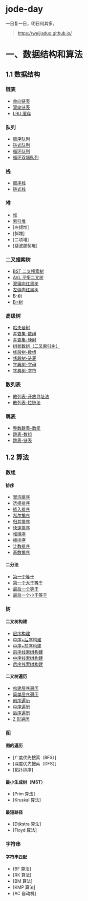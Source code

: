 # jode-day

一日复一日，明日何其多。

> https://weijiaduo.github.io/

# 一、数据结构和算法

## 1.1 数据结构

### 链表

- [单向链表](./algorithm/src/main/java/com/wjd/structure/list/SingleList.java)
- [双向链表](./algorithm/src/main/java/com/wjd/structure/list/DoubleList.java)
- [LRU 缓存](./algorithm/src/main/java/com/wjd/structure/list/LRUCache.java)

### 队列

- [顺序队列](./algorithm/src/main/java/com/wjd/structure/queue/ArrayQueue.java)
- [链式队列](./algorithm/src/main/java/com/wjd/structure/queue/ListQueue.java)
- [循环队列](./algorithm/src/main/java/com/wjd/structure/queue/CircularQueue.java)
- [循环双端队列](./algorithm/src/main/java/com/wjd/structure/queue/CircularDeque.java)

### 栈

- [顺序栈](./algorithm/src/main/java/com/wjd/structure/stack/ArrayStack.java)
- [链式栈](./algorithm/src/main/java/com/wjd/structure/stack/ListStack.java)

### 堆

- [堆](./algorithm/src/main/java/com/wjd/structure/tree/heap/HeapImpl.java)
- [索引堆](./algorithm/src/main/java/com/wjd/structure/tree/heap/IndexHeapImpl.java)
- [左倾堆]
- [斜堆]
- [二项堆]
- [斐波那契堆]

### 二叉搜索树

- [BST 二叉搜索树](./algorithm/src/main/java/com/wjd/structure/tree/bst/BSTreeImpl.java)
- [AVL 平衡二叉树](./algorithm/src/main/java/com/wjd/structure/tree/avl/AVLTreeImpl.java)
- [双偏向红黑树](./algorithm/src/main/java/com/wjd/structure/tree/redblack/BLRBTree.java)
- [左偏向红黑树](./algorithm/src/main/java/com/wjd/structure/tree/redblack/LLRBTree.java)
- [B-树](./algorithm/src/main/java/com/wjd/structure/tree/btree/BTreeImpl.java)
- [B+树](./algorithm/src/main/java/com/wjd/structure/tree/bplus/BPTreeImpl.java)

### 高级树

- [哈夫曼树](./algorithm/src/main/java/com/wjd/structure/tree/huffman/HuffmanTreeImpl.java)
- [并查集-数组](./algorithm/src/main/java/com/wjd/structure/tree/ufs/ArrayUnionFind.java)
- [并查集-映射](./algorithm/src/main/java/com/wjd/structure/tree/ufs/MapUnionFind.java)
- [树状数组（二叉索引树）](./algorithm/src/main/java/com/wjd/structure/tree/binaryindex/BinaryIndexTree.java)
- [线段树-数组](./algorithm/src/main/java/com/wjd/structure/tree/segment/ArraySegmentTree.java)
- [线段树-链表](./algorithm/src/main/java/com/wjd/structure/tree/segment/LinkSegmentTree.java)
- [字典树-字母](./algorithm/src/main/java/com/wjd/structure/tree/trie/LetterTrie.java)
- [字典树-字符](./algorithm/src/main/java/com/wjd/structure/tree/trie/CharacterTrie.java)

### 散列表

- [散列表-开放寻址法](./algorithm/src/main/java/com/wjd/structure/hashtable/LinkedHashTable.java)
- [散列表-拉链法](./algorithm/src/main/java/com/wjd/structure/hashtable/LinkedHashTable.java)

### 跳表

- [整数跳表-数组](./algorithm/src/main/java/com/wjd/structure/skiplist/SimpleSkipList.java)
- [跳表-数组](./algorithm/src/main/java/com/wjd/structure/skiplist/ArraySkipList.java)
- [跳表-链表](./algorithm/src/main/java/com/wjd/structure/skiplist/LinkedSkipList.java)

## 1.2 算法

### 数组

#### 排序

- [冒泡排序](./algorithm/src/main/java/com/wjd/algorithm/sort/BubbleSort.java)
- [选择排序](./algorithm/src/main/java/com/wjd/algorithm/sort/SelectSort.java)
- [插入排序](./algorithm/src/main/java/com/wjd/algorithm/sort/InsertSort.java)
- [希尔排序](./algorithm/src/main/java/com/wjd/algorithm/sort/ShellSort.java)
- [归并排序](./algorithm/src/main/java/com/wjd/algorithm/sort/MergeSort.java)
- [快速排序](./algorithm/src/main/java/com/wjd/algorithm/sort/QuickSort.java)
- [堆排序](./algorithm/src/main/java/com/wjd/algorithm/sort/HeapSort.java)
- [桶排序](./algorithm/src/main/java/com/wjd/algorithm/sort/BucketSort.java)
- [计数排序](./algorithm/src/main/java/com/wjd/algorithm/sort/CountSort.java)
- [基数排序](./algorithm/src/main/java/com/wjd/algorithm/sort/RadixSort.java)

#### 二分法

- [第一个等于](./algorithm/src/main/java/com/wjd/algorithm/binary/FirstEqualSearch.java)
- [第一个大于等于](./algorithm/src/main/java/com/wjd/algorithm/binary/FirstNotLessThanSearch.java)
- [最后一个等于](./algorithm/src/main/java/com/wjd/algorithm/binary/LastEqualSearch.java)
- [最后一个小于等于](./algorithm/src/main/java/com/wjd/algorithm/binary/LastNotGreatThanSearch.java)

### 树

#### 二叉树构建

- [层序构建](./algorithm/src/main/java/com/wjd/algorithm/tree/binary/build/LevelTreeBuilder.java)
- [中序+后序构建](./algorithm/src/main/java/com/wjd/algorithm/tree/binary/build/InAndPostTreeBuilder.java)
- [中序+前序构建](./algorithm/src/main/java/com/wjd/algorithm/tree/binary/build/PreAndInTreeBuilder.java)
- [前序线索树构建](./algorithm/src/main/java/com/wjd/algorithm/tree/thread/build/PreorderThreadBuilder.java)
- [中序线索树构建](./algorithm/src/main/java/com/wjd/algorithm/tree/thread/build/InorderThreadBuilder.java)
- [后序线索树构建](./algorithm/src/main/java/com/wjd/algorithm/tree/thread/build/PostorderThreadBuilder.java)

#### 二叉树遍历

- [构建层序遍历](./algorithm/src/main/java/com/wjd/algorithm/tree/binary/traverse/BuildLevelTraverse.java)
- [简单层序遍历](./algorithm/src/main/java/com/wjd/algorithm/tree/binary/traverse/SimpleLevelTraverse.java)
- [前序遍历](./algorithm/src/main/java/com/wjd/algorithm/tree/binary/traverse/PreorderTraverse.java)
- [中序遍历](./algorithm/src/main/java/com/wjd/algorithm/tree/binary/traverse/InorderTraverse.java)
- [后序遍历](./algorithm/src/main/java/com/wjd/algorithm/tree/binary/traverse/PostorderTraverse.java)
- [Z 形遍历](./algorithm/src/main/java/com/wjd/algorithm/tree/binary/traverse/PostorderTraverse.java)

### 图

#### 图的遍历

- [广度优先搜索（BFS）]
- [深度优先搜索（DFS）]
- [拓扑排序]

#### 最小生成树（MST）

- [Prim 算法]
- [Kruskal 算法]

#### 最短路径

- [Dijkstra 算法]
- [Floyd 算法]

### 字符串

#### 字符串匹配

- [BF 算法]
- [RK 算法]
- [BM 算法]
- [KMP 算法]
- [AC 自动机]
